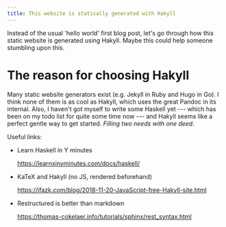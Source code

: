 ```yaml
---
title: This website is statically generated with Hakyll
---
```

Instead of the usual 'hello world' first blog post, let's go through how this
static website is generated using Hakyll. Maybe this could help someone
stumbling upon this.

# The reason for choosing Hakyll

Many static website generators exist (e.g. Jekyll in Ruby and Hugo in Go). I
think none of them is as cool as Hakyll, which uses the great Pandoc in its
internal. Also, I haven't got myself to write some Haskell yet --- which has
been on my todo list for quite some time now --- and Hakyll seems like a
perfect gentle way to get started. *Filling two needs with one deed*.

Useful links:

-   Learn Haskell in Y minutes

    https://learnxinyminutes.com/docs/haskell/
-   KaTeX and Hakyll (no JS, rendered beforehand)

    https://ifazk.com/blog/2018-11-20-JavaScript-free-Hakyll-site.html
-   Restructured is better than markdown

    https://thomas-cokelaer.info/tutorials/sphinx/rest_syntax.html
